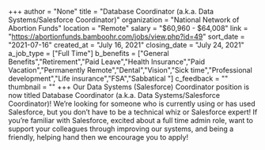 +++
author = "None"
title = "Database Coordinator (a.k.a. Data Systems/Salesforce Coordinator)"
organization = "National Network of Abortion Funds"
location = "Remote"
salary = "$60,960 - $64,008"
link = "https://abortionfunds.bamboohr.com/jobs/view.php?id=49"
sort_date = "2021-07-16"
created_at = "July 16, 2021"
closing_date = "July 24, 2021"
a_job_type = ["Full Time"]
b_benefits = ["General Benefits","Retirement","Paid Leave","Health Insurance","Paid Vacation","Permanently Remote","Dental","Vision","Sick time","Professional development","Life insurance","FSA","Sabbatical "]
c_feedback = ""
thumbnail = ""
+++
Our Data Systems (Salesforce) Coordinator position is now titled Database Coordinator (a.k.a. Data Systems/Salesforce Coordinator)! We’re looking for someone who is currently using or has used Salesforce, but you don’t have to be a technical whiz or Salesforce expert! If you’re familiar with Salesforce, excited about a full time admin role, want to support your colleagues through improving our systems, and being a friendly, helping hand then we encourage you to apply!